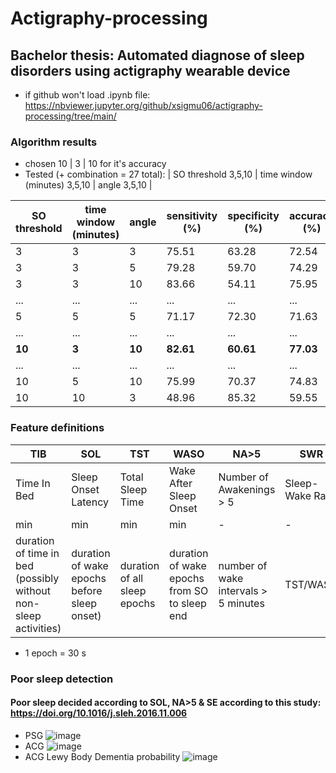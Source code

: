 # Actigraphy-processing

## Bachelor thesis: Automated diagnose of sleep disorders using actigraphy wearable device

+ if github won't load .ipynb file: https://nbviewer.jupyter.org/github/xsigmu06/actigraphy-processing/tree/main/

### Algorithm results

- chosen 10 | 3 | 10 for it's accuracy
- Tested (+ combination = 27 total): | SO threshold 3,5,10 | time window (minutes) 3,5,10 | angle 3,5,10 |

|SO threshold | time window (minutes) | angle | sensitivity (%)| specificity (%)|accuracy (%)|MCC (-)| note |
| --- | --- | --- | --- | --- | --- | --- | ---|
|3 |3  |3 | 75.51| 63.28| 72.54|    0.34| - |
|3 |3  |5 | 79.28	|59.70| 	74.29|   0.35| - |
|3 |3 |10 | 83.66|  54.11| 75.95	 |   0.36| sensitivity |    
| ... | ... | ... | ... | ... | ... | ... |  ... |
|5| 5| 5| 71.17|	72.30|	71.63 |	0.36	|VanHees|
| ... | ... | ... | ... | ... | ... | ... |  ... |
|**10** |**3** |**10** | **82.61**| **60.61**| **77.03** | **0.40**| **accuracy**|
| ... | ... | ... | ... | ... | ... | ... |  ... |
|10 |5 |10 | 75.99 | 70.37 | 74.83 | 0.40 | balanced|
|10 |10 |3 | 48.96 | 85.32 | 59.55 | 0.28 | specificity|

### Feature definitions

|TIB|SOL|TST|WASO|NA>5|SWR|SFI|SE|
|---|---|---|---|---|---|---|---|
|Time In Bed|Sleep Onset Latency|Total Sleep Time|Wake After Sleep Onset|Number of Awakenings > 5|Sleep-Wake Ratio|Sleep Fragmentation Index|Sleep Efficiency|
|min|min|min|min|-|-|-|%|
| duration of time in bed (possibly without non-sleep activities)| duration of wake epochs before sleep onset)| duration of all sleep epochs| duration of wake epochs from SO to sleep end| number of wake intervals > 5 minutes| TST/WASO| number of wake intervals from SO to sleep end / TST in hours | TST/TIB*100|
+ 1 epoch = 30 s

### Poor sleep detection

#### Poor sleep decided according to SOL, NA>5 & SE according to this study: https://doi.org/10.1016/j.sleh.2016.11.006
+ PSG
![image](https://user-images.githubusercontent.com/60696576/116549648-0ab53100-a8f6-11eb-96cf-f2dfc10acf63.png)
+ ACG
![image](https://user-images.githubusercontent.com/60696576/116549737-2587a580-a8f6-11eb-85c6-ea2389da5358.png)
+ ACG Lewy Body Dementia probability
![image](https://user-images.githubusercontent.com/60696576/116549923-5f58ac00-a8f6-11eb-8204-7348cf3b461f.png)



